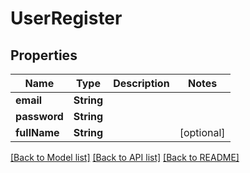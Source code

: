 # UserRegister

## Properties
Name | Type | Description | Notes
------------ | ------------- | ------------- | -------------
**email** | **String** |  | 
**password** | **String** |  | 
**fullName** | **String** |  | [optional] 

[[Back to Model list]](../README.md#documentation-for-models) [[Back to API list]](../README.md#documentation-for-api-endpoints) [[Back to README]](../README.md)



